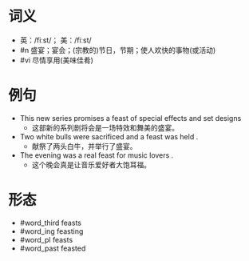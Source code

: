 # 词义
- 英：/fiːst/； 美：/fiːst/
- #n 盛宴；宴会；(宗教的)节日，节期；使人欢快的事物(或活动)
- #vi 尽情享用(美味佳肴)
# 例句
- This new series promises a feast of special effects and set designs
	- 这部新的系列剧将会是一场特效和舞美的盛宴。
- Two white bulls were sacrificed and a feast was held .
	- 献祭了两头白牛，并举行了盛宴。
- The evening was a real feast for music lovers .
	- 这个晚会真是让音乐爱好者大饱耳福。
# 形态
- #word_third feasts
- #word_ing feasting
- #word_pl feasts
- #word_past feasted
